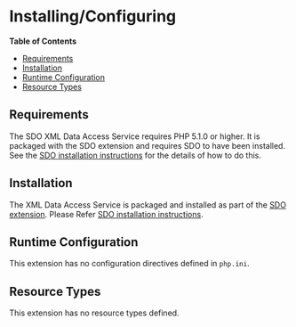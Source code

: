 Installing/Configuring
======================

**Table of Contents**

-   [Requirements](/sdo-das-xml/setup.html#Requirements)
-   [Installation](/sdo-das-xml/setup.html#Installation)
-   [Runtime
    Configuration](/sdo-das-xml/setup.html#Runtime%20Configuration)
-   [Resource Types](/sdo-das-xml/setup.html#Resource%20Types)

Requirements
------------

The SDO XML Data Access Service requires PHP 5.1.0 or higher. It is
packaged with the SDO extension and requires SDO to have been installed.
See the
<a href="/sdo/setup.html#Installation" class="link">SDO installation instructions</a>
for the details of how to do this.

Installation
------------

The XML Data Access Service is packaged and installed as part of the
<a href="/ref/sdo.html" class="link">SDO extension</a>. Please Refer
<a href="/sdo/setup.html#Installation" class="link">SDO installation instructions</a>.

Runtime Configuration
---------------------

This extension has no configuration directives defined in `php.ini`.

Resource Types
--------------

This extension has no resource types defined.
